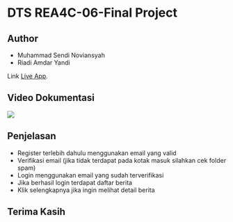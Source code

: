 # DTS REA4C-06-Final Project
## Author
- Muhammad Sendi Noviansyah
- Riadi Amdar Yandi

Link [Live App](https://dts4c-06-final.vercel.app/). 

## Video Dokumentasi
![](https://sippda.my.id/assets_file/Dokumentasi.gif)

## Penjelasan

- Register terlebih dahulu menggunakan email yang valid
- Verifikasi email (jika tidak terdapat pada kotak masuk silahkan cek folder spam)
- Login menggunakan email yang sudah terverifikasi
- Jika berhasil login terdapat daftar berita
- Klik selengkapnya jika ingin melihat detail berita

## Terima Kasih

